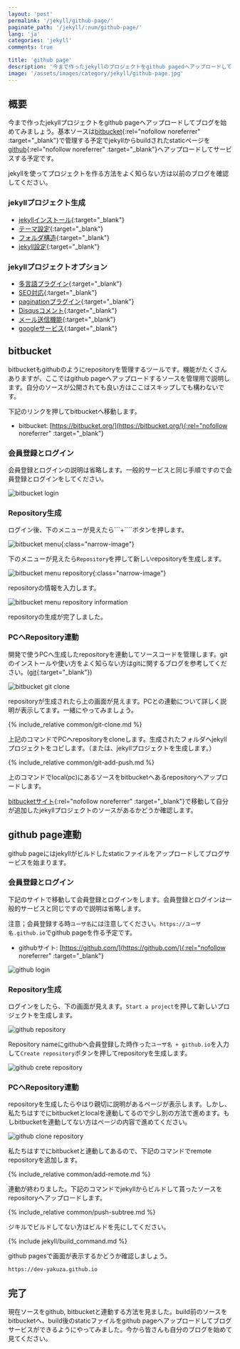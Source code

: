 ```yaml
---
layout: 'post'
permalink: '/jekyll/github-page/'
paginate_path: '/jekyll/:num/github-page/'
lang: 'ja'
categories: 'jekyll'
comments: true

title: 'github page'
description: '今まで作ったjekyllのプロジェクトをgithub pagedへアップロードしてブログサービスを始めてみましょう。'
image: '/assets/images/category/jekyll/github-page.jpg'
---
```


## 概要
今まで作ったjekyllプロジェクトをgithub pageへアップロードしてブログを始めてみましょう。基本ソースは[bitbucket](https://bitbucket.org/){:rel="nofollow noreferrer" :target="_blank"}で管理する予定でjekyllからbuildされたstaticページを[github](https://github.com/){:rel="nofollow noreferrer" :target="_blank"}へアップロードしてサービスする予定です。

jekyllを使ってプロジェクトを作る方法をよく知らない方は以前のブログを確認してください。

### jekyllプロジェクト生成
- [jekyllインストール]({{site.url}}/{{page.categories}}/installation/){:target="_blank"}
- [テーマ設定]({{site.url}}/{{page.categories}}/theme/){:target="_blank"}
- [フォルダ構造]({{site.url}}/{{page.categories}}/directory_structure/){:target="_blank"}
- [jekyll設定]({{site.url}}/{{page.categories}}/configuration/){:target="_blank"}

### jekyllプロジェクトオプション
- [多言語プラグイン]({{site.url}}/{{page.categories}}/multi-languages-plugin/){:target="_blank"}
- [SEO対応]({{site.url}}/{{page.categories}}/seo/){:target="_blank"}
- [paginationプラグイン]({{site.url}}/{{page.categories}}/pagination-plugin/){:target="_blank"}
- [Disqusコメント]({{site.url}}/{{page.categories}}/disqus/){:target="_blank"}
- [メール送信機能]({{site.url}}/{{page.categories}}/send-email/){:target="_blank"}
- [googleサービス]({{site.url}}/{{page.categories}}/google-service/){:target="_blank"}

## bitbucket
bitbucketもgithubのようにrepositoryを管理するツールです。機能がたくさんありますが、ここではgithub pageへアップロードするソースを管理用で説明します。自分のソースが公開されても良い方はここはスキップしても構わないです。

下記のリンクを押してbitbucketへ移動します。

- bitbucket: [https://bitbucket.org/](https://bitbucket.org/){:rel="nofollow noreferrer" :target="_blank"}

### 会員登録とログイン
会員登録とログインの説明は省略します。一般的サービスと同じ手順ですので会員登録とログインをしてください。

![bitbucket login](/assets/images/category/jekyll/github-page/bitbucket-login.png)

### Repository生成
ログイン後、下のメニューが見えたら```+````ボタンを押します。

![bitbucket menu](/assets/images/category/jekyll/github-page/bitbucket-menu.png){:class="narrow-image"}

下のメニューが見えたら```Repository```を押して新しいrepositoryを生成します。

![bitbucket menu repository](/assets/images/category/jekyll/github-page/bitbucket-menu-repository.png){:class="narrow-image"}

repositoryの情報を入力します。

![bitbucket menu repository information](/assets/images/category/jekyll/github-page/bitbucket-menu-repository-information.png)

repositoryの生成が完了しました。

### PCへRepository連動
開発で使うPCへ生成したrepositoryを連動してソースコードを管理します。gitのインストールや使い方をよく知らない方はgitに関するブログを参考してください。([git]({{site.url}}/git/){:target="_blank"})

![bitbucket git clone](/assets/images/category/jekyll/github-page/bitbucket-git-clone.png)

repositoryが生成されたら上の画面が見えます。PCとの連動について詳しく説明が表示してます。一緒にやってみましょう。

{% include_relative common/git-clone.md %}

上記のコマンドでPCへrepositoryをcloneします。生成されたフォルダへjekyllプロジェクトをコピします。（または、jekyllプロジェクトを生成します。）

{% include_relative common/git-add-push.md %}

上のコマンドでlocal(pc)にあるソースをbitbucketへあるrepositoryへアップロードします。

[bitbucketサイト](https://bitbucket.org/){:rel="nofollow noreferrer" :target="_blank"}で移動して自分が追加したjekyllプロジェクトのソースがあるかどうか確認します。

## github page連動
github pageにはjekyllがビルドしたstaticファイルをアップロードしてブログサービスを始まります。

### 会員登録とログイン
下記のサイトで移動して会員登録とログインをします。会員登録とログインは一般的サービスと同じですので説明は省略します。

注意；会員登録する時```ユーザ名```には注意してください。```https://ユーザ名.github.io```でgithub pageを作る予定です。

- githubサイト: [https://github.com/](https://github.com/){:rel="nofollow noreferrer" :target="_blank"}

![github login](/assets/images/category/jekyll/github-page/github-login.png)

### Repository生成
ログインをしたら、下の画面が見えます。```Start a project```を押して新しいプロジェクトを生成します。

![github repository](/assets/images/category/jekyll/github-page/github-repository.png)

Repository nameにgithubへ会員登録した時作った```ユーザ名 + github.io```を入力して```Create repository```ボタンを押してrepositoryを生成します。

![github crete repository](/assets/images/category/jekyll/github-page/github-create-repository.png)

### PCへRepository連動
repositoryを生成したらやはり親切に説明があるページが表示します。しかし、私たちはすでにbitbucketとlocalを連動してるので少し別の方法で進めます。もしbitbucketを連動してない方はページの内容で進めてください。

![github clone repository](/assets/images/category/jekyll/github-page/github-clone-repository.png)

私たちはすでにbitbucketと連動してあるので、下記のコマンドでremote repositoryを追加します。

{% include_relative common/add-remote.md %}

連動が終わりました。下記のコマンドでjekyllからビルドして貰ったソースをrepositoryへアップロードします。

{% include_relative common/push-subtree.md %}

ジキルでビルドしてない方はビルドを先にしてください。

{% include jekyll/build_command.md %}

github pagesで画面が表示するかどうか確認しましょう。

```
https://dev-yakuza.github.io
```

## 完了
現在ソースをgithub, bitbucketと連動する方法を見ました。build前のソースをbitbucketへ、build後のstaticファイルをgithub pageへアップロードしてブログサービスができるようにやってみました。今から皆さんも自分のブログを始めて見てください。